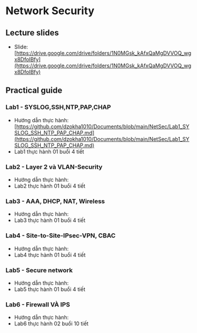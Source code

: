 # Network Security
## Lecture slides
- Slide: [https://drive.google.com/drive/folders/1N0MGsk_kAfxQaMgDVVOQ_wgx8DfoIBfy](https://drive.google.com/drive/folders/1N0MGsk_kAfxQaMgDVVOQ_wgx8DfoIBfy)
## Practical guide
### Lab1 - SYSLOG,SSH,NTP,PAP,CHAP
- Hướng dẫn thực hành: [https://github.com/dzokha1010/Documents/blob/main/NetSec/Lab1_SYSLOG_SSH_NTP_PAP_CHAP.md](https://github.com/dzokha1010/Documents/blob/main/NetSec/Lab1_SYSLOG_SSH_NTP_PAP_CHAP.md)
- Lab1 thực hành 01 buổi 4 tiết
### Lab2 - Layer 2 và VLAN-Security
- Hướng dẫn thực hành:
- Lab2 thực hành 01 buổi 4 tiết
### Lab3 - AAA, DHCP, NAT, Wireless
- Hướng dẫn thực hành: 
- Lab3 thực hành 01 buổi 4 tiết
### Lab4 - Site-to-Site-IPsec-VPN, CBAC
- Hướng dẫn thực hành: 
- Lab4 thực hành 01 buổi 4 tiết
### Lab5 - Secure network
- Hướng dẫn thực hành: 
- Lab5 thực hành 01 buổi 4 tiết
### Lab6 - Firewall VÀ IPS
- Hướng dẫn thực hành: 
- Lab6 thực hành 02 buổi 10 tiết
